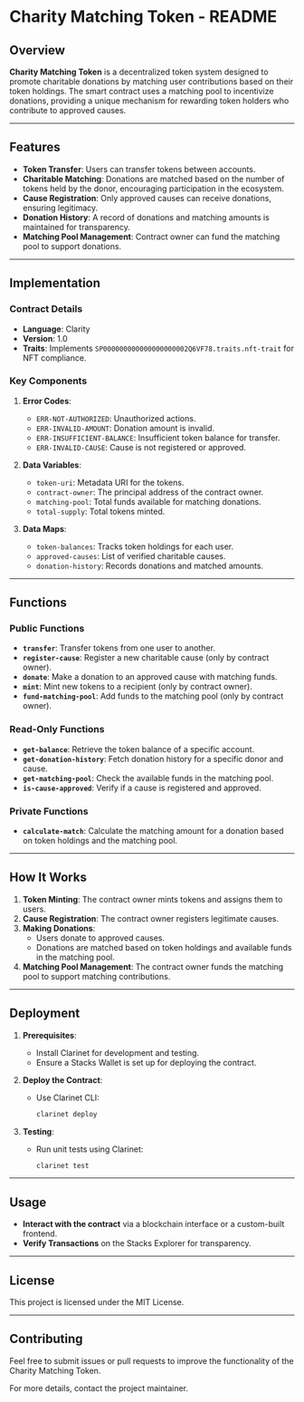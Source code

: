 # Charity Matching Token - README

## Overview

**Charity Matching Token** is a decentralized token system designed to promote charitable donations by matching user contributions based on their token holdings. The smart contract uses a matching pool to incentivize donations, providing a unique mechanism for rewarding token holders who contribute to approved causes.

---

## Features

- **Token Transfer**: Users can transfer tokens between accounts.
- **Charitable Matching**: Donations are matched based on the number of tokens held by the donor, encouraging participation in the ecosystem.
- **Cause Registration**: Only approved causes can receive donations, ensuring legitimacy.
- **Donation History**: A record of donations and matching amounts is maintained for transparency.
- **Matching Pool Management**: Contract owner can fund the matching pool to support donations.

---

## Implementation

### Contract Details

- **Language**: Clarity
- **Version**: 1.0
- **Traits**: Implements `SP000000000000000000002Q6VF78.traits.nft-trait` for NFT compliance.

### Key Components

1. **Error Codes**: 
   - `ERR-NOT-AUTHORIZED`: Unauthorized actions.
   - `ERR-INVALID-AMOUNT`: Donation amount is invalid.
   - `ERR-INSUFFICIENT-BALANCE`: Insufficient token balance for transfer.
   - `ERR-INVALID-CAUSE`: Cause is not registered or approved.

2. **Data Variables**:
   - `token-uri`: Metadata URI for the tokens.
   - `contract-owner`: The principal address of the contract owner.
   - `matching-pool`: Total funds available for matching donations.
   - `total-supply`: Total tokens minted.

3. **Data Maps**:
   - `token-balances`: Tracks token holdings for each user.
   - `approved-causes`: List of verified charitable causes.
   - `donation-history`: Records donations and matched amounts.

---

## Functions

### Public Functions

- **`transfer`**: Transfer tokens from one user to another.
- **`register-cause`**: Register a new charitable cause (only by contract owner).
- **`donate`**: Make a donation to an approved cause with matching funds.
- **`mint`**: Mint new tokens to a recipient (only by contract owner).
- **`fund-matching-pool`**: Add funds to the matching pool (only by contract owner).

### Read-Only Functions

- **`get-balance`**: Retrieve the token balance of a specific account.
- **`get-donation-history`**: Fetch donation history for a specific donor and cause.
- **`get-matching-pool`**: Check the available funds in the matching pool.
- **`is-cause-approved`**: Verify if a cause is registered and approved.

### Private Functions

- **`calculate-match`**: Calculate the matching amount for a donation based on token holdings and the matching pool.

---

## How It Works

1. **Token Minting**: The contract owner mints tokens and assigns them to users.
2. **Cause Registration**: The contract owner registers legitimate causes.
3. **Making Donations**:
   - Users donate to approved causes.
   - Donations are matched based on token holdings and available funds in the matching pool.
4. **Matching Pool Management**: The contract owner funds the matching pool to support matching contributions.

---

## Deployment

1. **Prerequisites**:
   - Install Clarinet for development and testing.
   - Ensure a Stacks Wallet is set up for deploying the contract.

2. **Deploy the Contract**:
   - Use Clarinet CLI:
     ```bash
     clarinet deploy
     ```

3. **Testing**:
   - Run unit tests using Clarinet:
     ```bash
     clarinet test
     ```

---

## Usage

- **Interact with the contract** via a blockchain interface or a custom-built frontend.
- **Verify Transactions** on the Stacks Explorer for transparency.

---

## License

This project is licensed under the MIT License. 

---

## Contributing

Feel free to submit issues or pull requests to improve the functionality of the Charity Matching Token. 

For more details, contact the project maintainer.